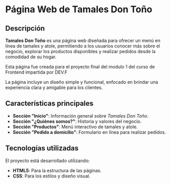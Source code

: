 # Página Web de Tamales Don Toño

## Descripción

**Tamales Don Toño** es una página web diseñada para ofrecer un menú en línea de tamales y atole, permitiendo a los usuarios conocer más sobre el negocio, explorar los productos disponibles y realizar pedidos desde la comodidad de su hogar.

Esta página fue creada para el proyecto final del modulo 1 del curso de Frontend impartida por DEV.F

La página incluye un diseño simple y funcional, enfocado en brindar una experiencia clara y amigable para los clientes.

## Características principales

- **Sección "Inicio"**: Información general sobre *Tamales Don Toño*.
- **Sección "¿Quiénes somos?"**: Historia y valores del negocio.
- **Sección "Productos"**: Menú interactivo de tamales y atole.
- **Sección "Pedido a domicilio"**: Formulario en línea para realizar pedidos.

## Tecnologías utilizadas

El proyecto está desarrollado utilizando:

- **HTML5**: Para la estructura de las páginas.
- **CSS**: Para los estilos y diseño visual.